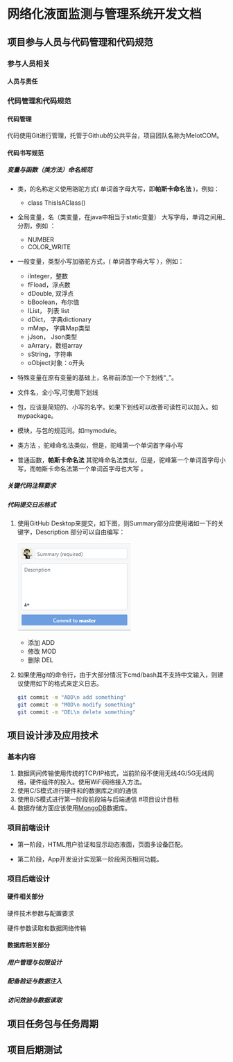 # 网络化液面监测与管理系统开发文档

## 项目参与人员与代码管理和代码规范

### 参与人员相关

#### 人员与责任

### 代码管理和代码规范
#### 代码管理
代码使用Git进行管理，托管于Github的公共平台，项目团队名称为MeIotCOM。

#### 代码书写规范

##### 变量与函数（类方法）命名规范

- 类，的名称定义使用骆驼方式( 单词首字母大写，即**帕斯卡命名法**  )，例如：
  - class ThisIsAClass()
- 全局变量，名（类变量，在java中相当于static变量） 大写字母，单词之间用_分割，例如 ：
  -  NUMBER  
  -  COLOR_WRITE 
- 一般变量，类型小写加骆驼方式，( 单词首字母大写  ），例如：
  - iInteger，整数
  - fFload，浮点数
  - dDouble, 双浮点
  - bBoolean，布尔值
  - lList， 列表 list
  - dDict， 字典dictionary
  - mMap， 字典Map类型
  - jJson， Json类型
  - aArrary，数组array
  - sString，字符串
  - oObject对象：o开头 
- 特殊变量在原有变量的基础上，名称前添加一个下划线“_”。

-  文件名，全小写,可使用下划线  
-  包，应该是简短的、小写的名字。如果下划线可以改善可读性可以加入。如mypackage。 
-  模块，与包的规范同。如mymodule。  
- 类方法 ，驼峰命名法类似，但是，驼峰第一个单词首字母小写
- 普通函数，**帕斯卡命名法**  其驼峰命名法类似，但是，驼峰第一个单词首字母小写，而帕斯卡命名法第一个单词首字母也大写 。

##### 关键代码注释要求
##### 代码提交日志格式

1. 使用GitHub Desktop来提交，如下图，则Summary部分应使用诸如一下的关键字，Description 部分可以自由编写：

   ![img](./illustration/git-syntax01.png)

   - 添加 ADD
   - 修改 MOD
   - 删除 DEL

2. 如果使用git的命令行，由于大部分情况下cmd/bash其不支持中文输入，则建议使用如下的格式来定义日志。

   ```bash
   git commit -m "ADD\n add something"
   git commit -m "MOD\n modify something"
   git commit -m "DEL\n delete something"
   ```

## 项目设计涉及应用技术

### 基本内容

1. 数据网间传输使用传统的TCP/IP格式，当前阶段不使用无线4G/5G无线网络，硬件组件的投入。使用WiFi网络接入方法。
2. 使用C/S模式进行硬件和的数据库之间的通信
3. 使用B/S模式进行第一阶段前段端与后端通信
#项目设计目标
4. 数据存储方面应该使用[MongoDB](./01关开发文档注释-MongoDB.md)数据库。

### 项目前端设计

- 第一阶段，HTML用户验证和显示动态液面，页面多设备匹配。

- 第二阶段，App开发设计实现第一阶段网页相同功能。

### 项目后端设计

####  硬件相关部分

硬件技术参数与配置要求

硬件参数读取和数据网络传输

#### 数据库相关部分

##### 用户管理与权限设计
##### 配备验证与数据注入
##### 访问效验与数据读取

## 项目任务包与任务周期

## 项目后期测试

